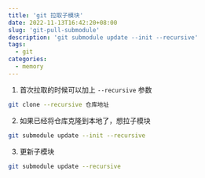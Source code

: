 ```yaml
---
title: 'git 拉取子模块'
date: 2022-11-13T16:42:20+08:00
slug: 'git-pull-submodule'
description: 'git submodule update --init --recursive'
tags:
  - git
categories:
  - memory
---
```


1. 首次拉取的时候可以加上 `--recursive` 参数

```bash
git clone --recursive 仓库地址
```

2. 如果已经将仓库克隆到本地了，想拉子模块

```bash
git submodule update --init --recursive
```

3. 更新子模块

```bash
git submodule update --recursive
```
